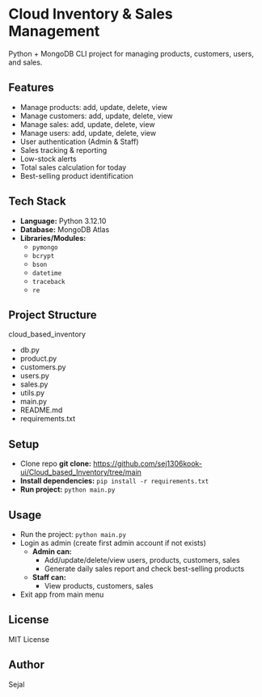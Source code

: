 # Cloud Inventory & Sales Management 
Python + MongoDB CLI project for managing products, customers, users, and sales.

## Features
- Manage products: add, update, delete, view
- Manage customers: add, update, delete, view
- Manage sales: add, update, delete, view
- Manage users: add, update, delete, view
- User authentication (Admin & Staff)
- Sales tracking & reporting
- Low-stock alerts
- Total sales calculation for today
- Best-selling product identification 

## Tech Stack
- **Language:** Python 3.12.10
- **Database:** MongoDB Atlas
- **Libraries/Modules:** 
  - `pymongo`
  - `bcrypt`
  - `bson`
  - `datetime`
  - `traceback`
  - `re`

## Project Structure
cloud_based_inventory
- db.py
- product.py
- customers.py
- users.py
- sales.py
- utils.py
- main.py
- README.md
- requirements.txt
  
## Setup
- Clone repo
   **git clone:** https://github.com/sej1306kook-ui/Cloud_based_Inventory/tree/main
- **Install dependencies:**
   `pip install -r requirements.txt`
- **Run project:**
   `python main.py`
   
## Usage
- Run the project: `python main.py`
- Login as admin (create first admin account if not exists)
    - **Admin can:**
      - Add/update/delete/view users, products, customers, sales
      - Generate daily sales report and check best-selling products
    - **Staff can:**
        - View products, customers, sales
- Exit app from main menu


## License
MIT License

## Author
Sejal
